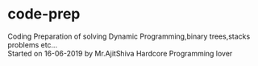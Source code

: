# code-prep
Coding Preparation of solving Dynamic Programming,binary trees,stacks problems etc...  
Started on 16-06-2019 by Mr.AjitShiva Hardcore Programming lover
